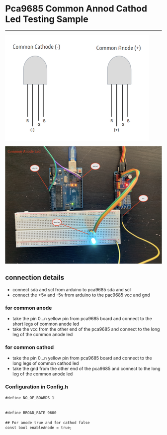 # Pca9685 Common Annod Cathod Led Testing Sample 

----

![img](image/common-annod-cathod-led.png)

![img](image/connections.JPG)


## connection details 

* connect sda and scl from arduino to pca9685 sda and scl 
* connect the +5v and -5v from arduino to the pac9685 vcc and gnd 

### for common anode 
* take the pin 0...n yellow pin from pca9685 board and connect to the short legs of common anode led 
* take the vcc from the other end of the pca9685 and connect to the long leg of the common anode led 

### for common cathod 
* take the pin 0...n yellow pin from pca9685 board and connect to the long legs of common cathod led 
* take the gnd from the other end of the pca9685 and connect to the long leg of the common anode led 


### Configuration in Config.h 
```
#define NO_OF_BOARDS 1


#define BROAD_RATE 9600

## For anode true and for cathod false 
const bool enableAnode = true;

```